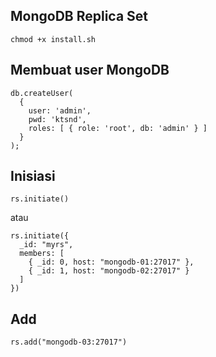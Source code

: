 ## MongoDB Replica Set
```
chmod +x install.sh
```

## Membuat user MongoDB
```
db.createUser(
  {
    user: 'admin',
    pwd: 'ktsnd',
    roles: [ { role: 'root', db: 'admin' } ]
  }
);
```

## Inisiasi
```
rs.initiate()
```

atau

```
rs.initiate({
  _id: "myrs",
  members: [
    { _id: 0, host: "mongodb-01:27017" },
    { _id: 1, host: "mongodb-02:27017" }
  ]
})
```


## Add
```
rs.add("mongodb-03:27017")
```
